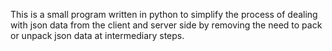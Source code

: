 This is a small program written in python to simplify the process of dealing with json data from the client and server side by removing the need to pack or unpack json data at intermediary steps.
